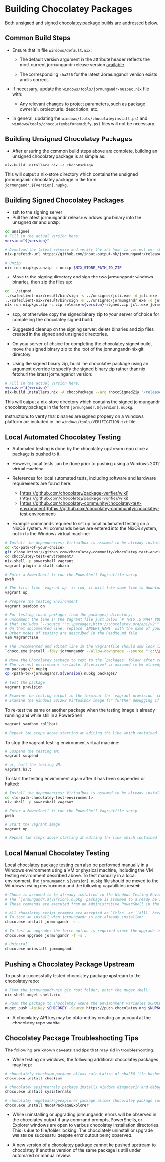 # Building Chocolatey Packages

Both unsigned and signed chocolatey package builds are addressed below.

## Common Build Steps

- Ensure that in file `windows/default.nix`:

	-  The default version argument in the attribute header reflects the most current jormungandr release version [available](https://github.com/input-output-hk/jormungandr/releases).

	- The corresponding `sha256` for the latest Jormungandr version exists and is correct.

- If necessary, update the `windows/tools/jormungandr-nuspec.nix` file with:
	- Any relevant changes to project parameters, such as package owner(s), project urls, description, etc.

- In general, updating the `windows/tools/chocolateyinstall.ps1` and `windows/tools/chocolateybeforemodify.ps1` files will not be necessary.

## Building Unsigned Chocolatey Packages

- After ensuring the common build steps above are complete, building an unsigned chocolatey package is as simple as:

```sh
nix-build installers.nix -A chocoPackage
```
This will output a nix-store directory which contains the unsigned jormungandr chocolatey package in the form `jormungandr.${version}.nupkg`.

## Building Signed Chocolatey Packages

- ssh to the signing server
- Pull the latest jormungandr release windows gnu binary into the unsigned dir and unzip:

```sh
cd unsigned
# Fill in the actual version here:
version="${version}"

# Download the latest release and verify the sha hash is correct per the `windows/default.nix` file
nix-prefetch-url https://github.com/input-output-hk/jormungandr/releases/download/v${version}/jormungandr-v${version}-x86_64-pc-windows-gnu-generic.zip

# Unzip
nix run nixpkgs.unzip -c unzip $NIX_STORE_PATH_TO_ZIP
```

- Move to the signing directory and sign the two jormungandr windows binaries, then zip the files up:

```sh
cd ../signed
../safeclient-nix/result/bin/sign -s ../unsigned/jcli.exe -d jcli.exe -n "Jormungandr" -u "https://github.com/input-output-hk/jormungandr" -i dcfd5ae14fcf6c13f7f7fc59d005dd7cfedfa212
../safeclient-nix/result/bin/sign -s ../unsigned/jormungandr.exe -d jormungandr.exe -n "Jormungandr" -u "https://github.com/input-output-hk/jormungandr" -i dcfd5ae14fcf6c13f7f7fc59d005dd7cfedfa212
nix run nixpkgs.zip -c zip release-${version}-signed.zip jcli.exe jormungandr.exe
```

- scp, or otherwise copy the signed binary zip to your server of choice for completing the chocolatey signed build.

- Suggested cleanup on the signing server: delete binaries and zip files created in the signed and unsigned directories.

- On your server of choice for completing the chocolatey signed build, move the signed binary zip to the root of the jormungandr-nix git directory.

- Using the signed binary zip, build the chocolatey package using an argument override to specify the signed binary zip rather than nix fetchurl the latest jormungandr version:

```sh
# Fill in the actual version here:
version="${version}"
nix-build installers.nix -A chocoPackage --arg chocoSignedZip "/release-${version}-signed.zip"
```

This will output a nix-store directory which contains the signed jormungandr chocolatey package in the form `jormungandr.${version}.nupkg`.

Instructions to verify that binaries are signed properly on a Windows platform are included in the `windows/tools/VERIFICATION.txt` file.

## Local Automated Chocolatey Testing

- Automated testing is done by the chocolatey upstream repo once a package is pushed to it.

- However, local tests can be done prior to pushing using a Windows 2012 virtual machine.

- References for local automated tests, including software and hardware requirements are found here:
	- [https://github.com/chocolatey/package-verifier/wiki](https://github.com/chocolatey/package-verifier/wiki)
	- [https://github.com/chocolatey-community/chocolatey-test-environment](https://github.com/chocolatey-community/chocolatey-test-environment)

- Example commands required to set up local automated testing on a NixOS system.  All commands below are entered into the NixOS system, not in to the Windows virtual machine:

```sh
# Install the dependencies; Virtualbox is assumed to be already installed as a NixOS option
cd <to-path-of-your-choice>
git clone https://github.com/chocolatey-community/chocolatey-test-environment.git
cd chocolatey-test-environment/
nix-shell -p powershell vagrant
vagrant plugin install sahara

# Enter a PowerShell to run the PowerShell Vagrantfile script
pwsh

# The first time `vagrant up` is run, it will take some time to download a W2012R2 datacenter server image
vagrant up

# Prepare the testing environment
vagrant sandbox on

# For testing local packages from the packages/ directory,
# uncomment the line in the Vagrant file just below `# THIS IS WHAT YOU CHANGE`
# that includes `--source "'c:\packages;http://chocolatey.org/api/v2'"`.
# On that uncommented line, replace `INSERT_NAME` with the name of your local package, without the version number or .nupkg file extension.
# Other modes of testing are described in the ReadMe.md file.
vim Vagrantfile

# The uncommented and edited line in the Vagrantfile should now look like the following (without the `` ticks):
`choco.exe install -fdvy jormungandr --allow-downgrade --source "'c:\\packages;http://chocolatey.org/api/v2/'"`

# Move the Chocolatey package to test to the `packages` folder after removing any other old test packages first
# The correct environment variable, ${version} is assumed to be already substituted into the filename.
rm packages/*.nupkg
cp <path-to>/jormungandr.${version}.nupkg packages/

# Test the package
vagrant provision

# Examine the testing output in the terminal the `vagrant provision` command was run
# Examine the Windows 2012R2 Virtualbox image for further debugging if needed
```

To re-test the same or another package when the testing image is already running and while still in a PowerShell:

```sh
vagrant sandbox rollback

# Repeat the steps above starting at editing the line which contained `INSERT_NAME`
```

To stop the vagrant testing environment virtual machine:

```sh
# Suspend the testing VM:
vagrant suspend

# or, halt the testing VM:
vagrant halt
```

To start the testing environment again after it has been suspended or halted:

```sh
# Install the dependencies; Virtualbox is assumed to be already installed as a NixOS option
cd <to-path-chocolatey-test-environment>
nix-shell -p powershell vagrant

# Enter a PowerShell to run the PowerShell Vagrantfile script
pwsh

# Start the vagrant image
vagrant up

# Repeat the steps above starting at editing the line which contained `INSERT_NAME`
```

## Local Manual Chocolatey Testing

Local chocolatey package testing can also be performed manually in a Windows environment using a VM or physical machine, including the VM testing environment described above.  To test manually in a local environment, the `jormungandr.${version}.nupkg` file should be moved to the Windows testing environment and the following capabilities tested:

```sh
# Choco is assumed to be already installed in the Windows Testing Environment (WTE) from an Administrator PowerShell.
# The `jormungandr.${version}.nupkg` package is assumed to already be in an otherwise empty current directory and where the ${version} variable has already be substituted into the filename.
# These commands are executed from an Administrative PowerShell in the WTE.

# All chocolatey script prompts are accepted as `[Y]es` or `[A]ll` here and below.
# To test an install when jormungandr is not already installed:
choco.exe install jormungandr -s .

# To test an upgrade; the force option is required since the upgrade is still the same version:
choco.exe upgrade jormungandr -f -s .

# Uninstall
choco.exe uninstall jormungandr
```

## Pushing a Chocolatey Package Upstream

To push a successfully tested chocolatey package upstream to the chocolatey repo:

```sh
# From the jormungandr-nix git root folder, enter the nuget shell:
nix-shell nuget-shell.nix

# Push the package to chocolatey where the environment variables $CHOCOKEY and $NUPKGFILE are substituted appropriately:
nuget push -ApiKey $CHOCOKEY -Source https://push.chocolatey.org $NUPKGFILE -Verbosity detailed
```
- A chocolatey API key may be obtained by creating an account at the chocolatey repo webite.

## Chocolatey Package Troubleshooting Tips

The following are known caveats and tips that may aid in troubleshooting:

- While testing on windows, the following additional chocolatey packages may help:

```sh
# chocolately checksum package allows calculation of sha256 file hashes on Windows
choco.exe install checksum

# chocolatey sysinternals package installs Windows diagnostic and debug tools
choco.exe install sysinternals

# chocolatey nugetpackageexplorer package allows chocolatey package inspection and modification
choco.exe install NugetPackageExplorer
```

- While uninstalling or upgrading jormungandr, errors will be observed in the chocolatey output if any command prompts, PowerShells, or Explorer windows are open to various chocolatey installation directories.  This is due to file/folder locking.  The chocolately uninstall or upgrade will still be successful despite error output being observed.

- A new version of a chocolatey package cannot be pushed upstream to chocolatey if another version of the same package is still under automated or manual review.
